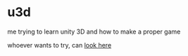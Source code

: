 # u3d
me trying to learn unity 3D and how to make a proper game

whoever wants to try, can [look here](https://github.com/user5522/u3d/actions)
